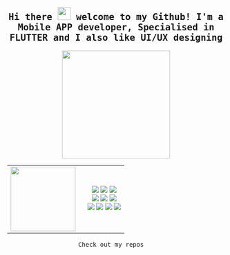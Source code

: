 <h2 align="center"><samp> Hi there <img src="https://media.giphy.com/media/w1OBpBd7kJqHrJnJ13/giphy.gif" width="30"> welcome to my Github! I'm a Mobile APP developer, Specialised in FLUTTER and I also like UI/UX designing </samp></h2>

<p align="center">
  <img width="250" src="https://i.giphy.com/media/v1.Y2lkPTc5MGI3NjExZHViZHkyMjMxcmdpZjZmc3ltOHp3cms1eXk2Mm5xZG94a3FhYzIyciZlcD12MV9pbnRlcm5hbF9naWZfYnlfaWQmY3Q9cw/ZEUODEtQiUZWGg6IHR/giphy.gif">
</p>

<p align="center">
  <table align="center">
    <tr>
      <td>
        <img height="150px" src="https://github-readme-stats.vercel.app/api/top-langs/?username=risal-ea&layout=compact&theme=dracula&private=true">
      </td>
      <td style="padding-left: 20px;" align="center">
        <img src="https://img.shields.io/badge/Flutter-02569B.svg?style=for-the-badge&logo=Flutter&logoColor=white">
        <img src="https://img.shields.io/badge/Dart-0175C2.svg?style=for-the-badge&logo=Dart&logoColor=white">
        <img src="https://img.shields.io/badge/Git-F05032.svg?style=for-the-badge&logo=Git&logoColor=white">
        <br>
        <img src="https://img.shields.io/badge/GitHub-181717.svg?style=for-the-badge&logo=GitHub&logoColor=white">
        <img src="https://img.shields.io/badge/Xcode-147EFB.svg?style=for-the-badge&logo=Xcode&logoColor=white">
        <img src="https://img.shields.io/badge/Android%20Studio-3DDC84.svg?style=for-the-badge&logo=Android-Studio&logoColor=white">
        <br>
        <img src="https://img.shields.io/badge/Figma-F24E1E.svg?style=for-the-badge&logo=Figma&logoColor=white">
        <img src="https://img.shields.io/badge/HTML5-E34F26.svg?style=for-the-badge&logo=HTML5&logoColor=white">
        <img src="https://img.shields.io/badge/CSS3-1572B6.svg?style=for-the-badge&logo=CSS3&logoColor=white">
        <img src="https://img.shields.io/badge/Firebase-DD2C00.svg?style=for-the-badge&logo=Firebase&logoColor=white">
      </td>
    </tr>
  </table>
</p>

<p align="center"><samp>
  Check out my repos <img src="https://i.giphy.com/media/v1.Y2lkPTc5MGI3NjExNnd1Z2ppcXAzNjJiYWFoOXQzOTcya2N3bmh4M2t1dHc4YjV0ajNkZCZlcD12MV9pbnRlcm5hbF9naWZfYnlfaWQmY3Q9cw/QmGShkWAWid2hzCqHE/giphy.gif" width="15" 
</samp></p>
